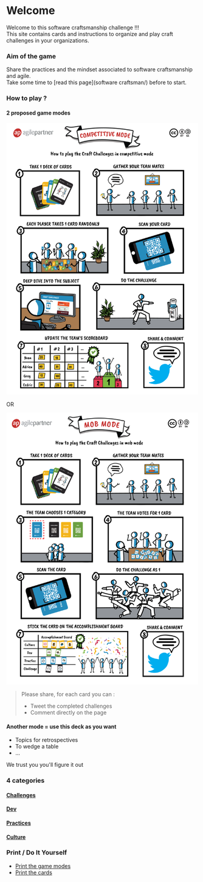 # Welcome

Welcome to this software craftsmanship challenge !!!  
This site contains cards and instructions to organize and play craft challenges in your organizations.  

### Aim of the game
Share the practices and the mindset associated to software craftsmanship and agile.  
Take some time to [read this page](software craftsman/) before to start.

### How to play ?
#### 2 proposed game modes
![competitive mode](images/competitive-mode.png)

OR

![mob mode](images/mob-mode.png)

> Please share, for each card you can :
> * Tweet the completed challenges
> * Comment directly on the page

#### Another mode = use this deck as you want
* Topics for retrospectives
* To wedge a table
* ...

We trust you you'll figure it out

### 4 categories

#### [Challenges](challenges/)
#### [Dev](dev/)  
#### [Practices](practices/)
#### [Culture](culture/)  

### Print / Do It Yourself
* [Print the game modes](/craft-challenges-modes.pdf)
* [Print the cards](/craft-challenges-cards.pdf)
